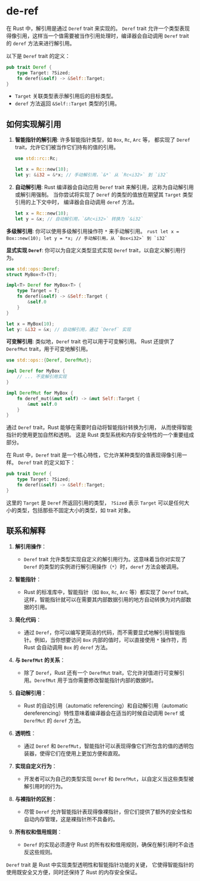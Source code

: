 # de-ref

在 Rust 中，解引用是通过 `Deref` trait 来实现的。
`Deref` trait 允许一个类型表现得像引用，这样当一个值需要被当作引用处理时，编译器会自动调用 `Deref` trait 的 `deref` 方法来进行解引用。

以下是 `Deref` trait 的定义：

```rust
pub trait Deref {
    type Target: ?Sized;
    fn deref(&self) -> &Self::Target;
}
```

- `Target` 关联类型表示解引用后的目标类型。
- `deref` 方法返回 `&Self::Target` 类型的引用。

## 如何实现解引用

1. **智能指针的解引用**:
   许多智能指针类型，如 `Box`, `Rc`, `Arc` 等，
   都实现了 `Deref` trait，允许它们被当作它们持有的值的引用。

    ```rust
    use std::rc::Rc;

    let x = Rc::new(10);
    let y: &i32 = &*x; // 手动解引用，`&*` 从 `Rc<i32>` 到 `i32`
    ```

2. **自动解引用**:
   Rust 编译器会自动应用 `Deref` trait 来解引用，这称为自动解引用或解引用强制。
当你尝试将实现了 `Deref` 的类型的值放在期望其 `Target` 类型引用的上下文中时，
编译器会自动调用 `deref` 方法。

    ```rust
    let x = Rc::new(10);
    let y = &x; // 自动解引用，`&Rc<i32>` 转换为 `&i32`
    ```

 **多级解引用**: 你可以使用多级解引用操作符 `*` 来手动解引用。
    ```rust
    let x = Box::new(10);
    let y = *x; // 手动解引用，从 `Box<i32>` 到 `i32`
    ```

 **显式实现 `Deref`**: 你可以为自定义类型显式实现 `Deref` trait，以自定义解引用行为。

```rust
use std::ops::Deref;
struct MyBox<T>(T);

impl<T> Deref for MyBox<T> {
    type Target = T;
    fn deref(&self) -> &Self::Target {
        &self.0
    }
}

let x = MyBox(10);
let y: &i32 = &x; // 自动解引用，通过 `Deref` 实现
```

**可变解引用**: 类似地，`Deref` trait 也可以用于可变解引用。
Rust 还提供了 `DerefMut` trait，用于可变地解引用。

```rust
use std::ops::{Deref, DerefMut};

impl Deref for MyBox {
    // ... 不变解引用实现
}

impl DerefMut for MyBox {
    fn deref_mut(&mut self) -> &mut Self::Target {
        &mut self.0
    }
}
```

通过 `Deref` trait，Rust 能够在需要时自动将智能指针转换为引用，
从而使得智能指针的使用更加自然和透明。
这是 Rust 类型系统和内存安全特性的一个重要组成部分。

在 Rust 中，`Deref` trait 是一个核心特性，它允许某种类型的值表现得像引用一样。
`Deref` trait 的定义如下：

```rust
pub trait Deref {
    type Target: ?Sized;
    fn deref(&self) -> &Self::Target;
}
```

这里的 `Target` 是 `Deref` 所返回引用的类型，
`?Sized` 表示 `Target` 可以是任何大小的类型，包括那些不固定大小的类型，如 trait 对象。

## 联系和解释

1. **解引用操作**：
   - `Deref` trait 允许类型实现自定义的解引用行为。这意味着当你对实现了 `Deref` 的类型的实例进行解引用操作（`*`）时，`deref` 方法会被调用。

2. **智能指针**：
   - Rust 的标准库中，智能指针（如 `Box`, `Rc`, `Arc` 等）都实现了 `Deref` trait。这样，智能指针就可以在需要其内部数据引用的地方自动转换为对内部数据的引用。

3. **简化代码**：
   - 通过 `Deref`，你可以编写更简洁的代码，而不需要显式地解引用智能指针。例如，当你想要访问 `Box` 内部的值时，可以直接使用 `*` 操作符，而 Rust 会自动调用 `Box` 的 `deref` 方法。

4. **与 `DerefMut` 的关系**：
   - 除了 `Deref`，Rust 还有一个 `DerefMut` trait，它允许对值进行可变解引用。`DerefMut` 用于当你需要修改智能指针内部的数据时。

5. **自动解引用**：
   - Rust 的自动引用（automatic referencing）和自动解引用（automatic dereferencing）特性意味着编译器会在适当的时候自动调用 `Deref` 或 `DerefMut` 的 `deref` 方法。

6. **透明性**：
   - 通过 `Deref` 和 `DerefMut`，智能指针可以表现得像它们所包含的值的透明包装器，使得它们在使用上更加方便和直观。

7. **实现自定义行为**：
   - 开发者可以为自己的类型实现 `Deref` 和 `DerefMut`，以自定义当这些类型被解引用时的行为。

8. **与裸指针的区别**：
   - 尽管 `Deref` 允许智能指针表现得像裸指针，但它们提供了额外的安全性和自动内存管理，这是裸指针所不具备的。

9. **所有权和借用规则**：
   - `Deref` 的实现必须遵守 Rust 的所有权和借用规则，确保在解引用时不会违反这些规则。

`Deref` trait 是 Rust 中实现类型透明性和智能指针功能的关键，
它使得智能指针的使用既安全又方便，同时还保持了 Rust 的内存安全保证。
